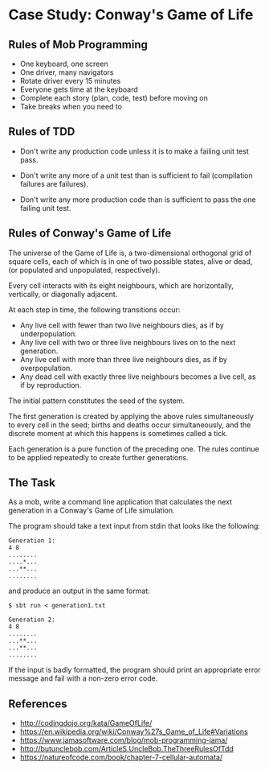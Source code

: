 # Case Study: Conway's Game of Life

## Rules of Mob Programming

- One keyboard, one screen
- One driver, many navigators
- Rotate driver every 15 minutes
- Everyone gets time at the keyboard
- Complete each story (plan, code, test) before moving on
- Take breaks when you need to

## Rules of TDD

- Don't write any production code
  unless it is to make a failing unit test pass.

- Don't write any more of a unit test
  than is sufficient to fail (compilation failures are failures).

- Don't write any more production code
  than is sufficient to pass the one failing unit test.

## Rules of Conway's Game of Life

The universe of the Game of Life is,
a two-dimensional orthogonal grid of square cells,
each of which is in one of two possible states,
alive or dead, (or populated and unpopulated, respectively).

Every cell interacts with its eight neighbours,
which are horizontally, vertically, or diagonally adjacent.

At each step in time, the following transitions occur:

- Any live cell with fewer than two live neighbours dies,
  as if by underpopulation.
- Any live cell with two or three live neighbours lives on
  to the next generation.
- Any live cell with more than three live neighbours dies,
  as if by overpopulation.
- Any dead cell with exactly three live neighbours
  becomes a live cell, as if by reproduction.

The initial pattern constitutes the seed of the system.

The first generation is created by applying the above rules
simultaneously to every cell in the seed;
births and deaths occur simultaneously,
and the discrete moment at which this happens
is sometimes called a tick.

Each generation is a pure function of the preceding one.
The rules continue to be applied repeatedly
to create further generations.

## The Task

As a mob, write a command line application
that calculates the next generation
in a Conway's Game of Life simulation.

The program should take a text input from stdin
that looks like the following:

```text
Generation 1:
4 8
........
....*...
...**...
........
```

and produce an output in the same format:

```text
$ sbt run < generation1.txt

Generation 2:
4 8
........
...**...
...**...
........
```

If the input is badly formatted,
the program should print an appropriate error message
and fail with a non-zero error code.

## References

- <http://codingdojo.org/kata/GameOfLife/>
- <https://en.wikipedia.org/wiki/Conway%27s_Game_of_Life#Variations>
- <https://www.jamasoftware.com/blog/mob-programming-jama/>
- <http://butunclebob.com/ArticleS.UncleBob.TheThreeRulesOfTdd>
- <https://natureofcode.com/book/chapter-7-cellular-automata/>
